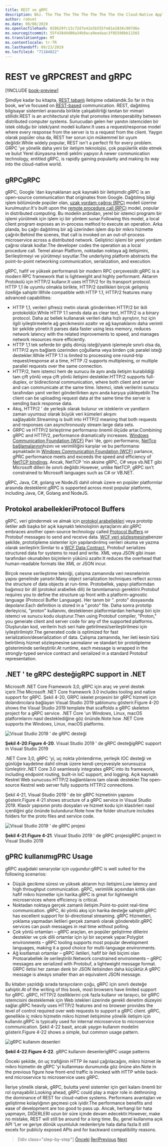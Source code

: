 ```yaml
---
title: REST ve gRPC
description: Bkz. The The The The The The The The the Cloud-Native Applications ve HTTP REST 'den farklı
author: robvet
ms.date: 09/08/2019
ms.openlocfilehash: 020b29fc13c72d7e42e5b555fe81e2836c907d6e
ms.sourcegitcommit: 55f438d4d00a34b9aca9eedaac3f85590bb11565
ms.translationtype: MT
ms.contentlocale: tr-TR
ms.lasthandoff: 09/23/2019
ms.locfileid: "71184822"
---
```

# <a name="rest-and-grpc"></a><span data-ttu-id="e86e6-103">REST ve gRPC</span><span class="sxs-lookup"><span data-stu-id="e86e6-103">REST and gRPC</span></span>

[!INCLUDE [book-preview](../../../includes/book-preview.md)]

<span data-ttu-id="e86e6-104">Şimdiye kadar bu kitapta, [REST tabanlı](https://docs.microsoft.com/azure/architecture/best-practices/api-design) iletişime odaklandık.</span><span class="sxs-lookup"><span data-stu-id="e86e6-104">So far in this book, we’ve focused on [REST-based](https://docs.microsoft.com/azure/architecture/best-practices/api-design) communication.</span></span> <span data-ttu-id="e86e6-105">REST, dağıtılmış bilgisayar sistemleri arasında birlikte çalışabilirliği tanıtan bir mimari stillidir.</span><span class="sxs-lookup"><span data-stu-id="e86e6-105">REST is an architectural style that promotes interoperability between distributed computer systems.</span></span> <span data-ttu-id="e86e6-106">Sunucudan gelen her yanıtın istemciden bir istek olduğu bir istek/yanıt modeli kullanır.</span><span class="sxs-lookup"><span data-stu-id="e86e6-106">It uses a request/response model where every response from the server is to a request from the client.</span></span> <span data-ttu-id="e86e6-107">Yaygın olarak popüler olsa da, REST her sorun için mükemmel bir uyum değildir.</span><span class="sxs-lookup"><span data-stu-id="e86e6-107">While widely popular, REST isn't a perfect fit for every problem.</span></span> <span data-ttu-id="e86e6-108">GRPC 'ye yönelik daha yeni bir iletişim teknolojisi, çok popülerlik elde etmek ve bulut Yerel dünyasına kendi şeklini yapıyor.</span><span class="sxs-lookup"><span data-stu-id="e86e6-108">A newer communication technology, entitled gRPC, is rapidly gaining popularity and making its way into the cloud-native world.</span></span>

## <a name="grpc"></a><span data-ttu-id="e86e6-109">gRPC</span><span class="sxs-lookup"><span data-stu-id="e86e6-109">gRPC</span></span>

<span data-ttu-id="e86e6-110">gRPC, Google 'dan kaynaklanan açık kaynaklı bir iletişimdir.</span><span class="sxs-lookup"><span data-stu-id="e86e6-110">gRPC is an open-source communication that originates from Google.</span></span> <span data-ttu-id="e86e6-111">Dağıtılmış bilgi işlem bölümünde popüler olan, [uzak yordam çağrısı (RPC)](https://en.wikipedia.org/wiki/Remote_procedure_call) modeli üzerine kurulmuştur.</span><span class="sxs-lookup"><span data-stu-id="e86e6-111">It's built upon the [remote procedure call (RPC)](https://en.wikipedia.org/wiki/Remote_procedure_call) model, popular in distributed computing.</span></span> <span data-ttu-id="e86e6-112">Bu modelin ardından, yerel bir istemci programı bir işlemi yürütmek için işlem içi bir yöntem sunar.</span><span class="sxs-lookup"><span data-stu-id="e86e6-112">Following this model, a local client program exposes an in-process method to execute an operation.</span></span> <span data-ttu-id="e86e6-113">Arka planda, bu çağrı dağıtılmış bir ağ üzerinden işlem dışı bir mikro hizmette çağrılır.</span><span class="sxs-lookup"><span data-stu-id="e86e6-113">Behind the scenes, that call is invoked on an out-of-process microservice across a distributed network.</span></span> <span data-ttu-id="e86e6-114">Geliştirici işlemi bir yerel yordam çağrısı olarak kodlar.</span><span class="sxs-lookup"><span data-stu-id="e86e6-114">The developer codes the operation as a local procedure call.</span></span> <span data-ttu-id="e86e6-115">Temel alınan Platform, noktadan noktaya ağ iletişimini, Serileştirmeyi ve yürütmeyi soyutlar.</span><span class="sxs-lookup"><span data-stu-id="e86e6-115">The underlying platform abstracts the point-to-point networking communication, serialization, and execution.</span></span>

<span data-ttu-id="e86e6-116">gRPC, hafif ve yüksek performanslı bir modern RPC çerçevesidir.</span><span class="sxs-lookup"><span data-stu-id="e86e6-116">gRPC is a modern RPC framework that is lightweight and highly performant.</span></span> <span data-ttu-id="e86e6-117">Aktarım Protokolü için HTTP/2 kullanır.</span><span class="sxs-lookup"><span data-stu-id="e86e6-117">It uses HTTP/2 for its transport protocol.</span></span> <span data-ttu-id="e86e6-118">HTTP 1,1 ile uyumlu olmakla birlikte, HTTP/2 özellikleri birçok gelişmiş özelliğe sahiptir:</span><span class="sxs-lookup"><span data-stu-id="e86e6-118">While compatible with HTTP 1.1, HTTP/2 features many advanced capabilities:</span></span>

- <span data-ttu-id="e86e6-119">HTTP 1,1, verileri şifresiz metin olarak gönderirken HTTP/2 bir ikili protokoldür.</span><span class="sxs-lookup"><span data-stu-id="e86e6-119">While HTTP 1.1 sends data as clear text, HTTP/2 is a binary protocol.</span></span> <span data-ttu-id="e86e6-120">Daha az bellek kullanarak verileri daha hızlı ayrıştırır, hız için ilgili iyileştirmelerle ağ gecikmesini azaltır ve ağ kaynaklarını daha verimli bir şekilde yönetir.</span><span class="sxs-lookup"><span data-stu-id="e86e6-120">It parses data faster using less memory, reduces network latency with the related improvements to speed, and manages network resources more efficiently.</span></span>
- <span data-ttu-id="e86e6-121">HTTP 1,1 tek seferde bir gidiş dönüş isteği/yanıtı işlemeyle sınırlı olsa da, HTTP/2 aynı bağlantı üzerinden çoğullama veya birden çok paralel isteği destekler.</span><span class="sxs-lookup"><span data-stu-id="e86e6-121">While HTTP 1.1 is limited to processing one round-trip request/response at a time, HTTP /2 supports multiplexing, or multiple parallel requests over the same connection.</span></span>
- <span data-ttu-id="e86e6-122">HTTP/2, hem istemci hem de sunucu ile aynı anda iletişim kurabildiği tam çift yönlü veya çift yönlü iletişimi destekler.</span><span class="sxs-lookup"><span data-stu-id="e86e6-122">HTTP/2 supports full-duplex, or bidirectional communication, where both client and server and can communicate at the same time.</span></span> <span data-ttu-id="e86e6-123">İstemci, istek verilerini sunucu tarafından yanıt verileri gönderilirken aynı anda karşıya yükleyebilir.</span><span class="sxs-lookup"><span data-stu-id="e86e6-123">The client can be uploading request data at the same time the server is sending back response data.</span></span>
- <span data-ttu-id="e86e6-124">Akış, HTTP/2 ' de yerleşik olarak bulunur ve isteklerin ve yanıtların zaman uyumsuz olarak büyük veri kümeleri akışını sağlayabilir.</span><span class="sxs-lookup"><span data-stu-id="e86e6-124">Streaming is built into HTTP/2 meaning that both requests and responses can asynchronously stream large data sets.</span></span>
- <span data-ttu-id="e86e6-125">GRPC ve HTTP/2 birleştirme performansı önemli ölçüde artar.</span><span class="sxs-lookup"><span data-stu-id="e86e6-125">Combining gRPC and HTTP/2, performance dramatically increases.</span></span> <span data-ttu-id="e86e6-126">[Windows Communication Foundation (WCF)](https://docs.microsoft.com/dotnet/framework/wcf/whats-wcf) Pari 'de, gprc performansı, [NetTcp bağlamalarının](https://docs.microsoft.com/dotnet/api/system.servicemodel.nettcpbinding?view=netframework-4.8)hızını ve verimliliğini karşılar ve bu performansı aşmaktadır.</span><span class="sxs-lookup"><span data-stu-id="e86e6-126">In [Windows Communication Foundation (WCF)](https://docs.microsoft.com/dotnet/framework/wcf/whats-wcf) parlance, gPRC performance meets and exceeds the speed and efficiency of [NetTCP bindings](https://docs.microsoft.com/dotnet/api/system.servicemodel.nettcpbinding?view=netframework-4.8).</span></span> <span data-ttu-id="e86e6-127">Ancak, NetTCP 'nin aksine gRPC, C# veya vb.NET gibi Microsoft dilleri ile sınırlı değildir.</span><span class="sxs-lookup"><span data-stu-id="e86e6-127">However, unlike NetTCP, gRPC isn't constrained to Microsoft languages such as C# or VB.NET.</span></span>

<span data-ttu-id="e86e6-128">gRPC, Java, C#, golang ve NodeJS dahil olmak üzere en popüler platformlar arasında desteklenir.</span><span class="sxs-lookup"><span data-stu-id="e86e6-128">gRPC is supported across most popular platforms, including Java, C#, Golang and NodeJS.</span></span> 

## <a name="protocol-buffers"></a><span data-ttu-id="e86e6-129">Protokol arabellekleri</span><span class="sxs-lookup"><span data-stu-id="e86e6-129">Protocol Buffers</span></span>

<span data-ttu-id="e86e6-130">gRPC, veri göndermek ve almak için [protokol arabellekleri](https://developers.google.com/protocol-buffers/docs/overview) veya prototip iletiler adlı başka bir açık kaynaklı teknolojinin ayraçlarını alır.</span><span class="sxs-lookup"><span data-stu-id="e86e6-130">gRPC embraces another open-source technology called [Protocol Buffers](https://developers.google.com/protocol-buffers/docs/overview) or Protobuf messages to send and receive data.</span></span> <span data-ttu-id="e86e6-131">[WCF veri sözleşmesine](https://docs.microsoft.com/dotnet/framework/wcf/feature-details/using-data-contracts)benzer şekilde, prototipleme sistemler için yapılandırılmış verileri okuma ve yazma olarak serileştirir.</span><span class="sxs-lookup"><span data-stu-id="e86e6-131">Similar to a [WCF Data Contract](https://docs.microsoft.com/dotnet/framework/wcf/feature-details/using-data-contracts), Protobuf serializes structured data for systems to read and write.</span></span> <span data-ttu-id="e86e6-132">XML veya JSON gibi insan tarafından okunabilen biçimlerin yükünü azaltır.</span><span class="sxs-lookup"><span data-stu-id="e86e6-132">It reduces the overhead that human-readable formats like XML or JSON incur.</span></span>

<span data-ttu-id="e86e6-133">Birçok nesne serileştirme tekniği, çalışma zamanında veri nesnelerinin yapısı genelinde yansıtır.</span><span class="sxs-lookup"><span data-stu-id="e86e6-133">Many object serialization techniques reflect across the structure of data objects at run-time.</span></span> <span data-ttu-id="e86e6-134">Protobellek, yapıyı platformdan bağımsız bir dil (protokol arabellek dili) ile tanımlamanızı gerektirir.</span><span class="sxs-lookup"><span data-stu-id="e86e6-134">Protobuf requires you to define the structure up front with a platform-agnostic language (Protocol Buffer Language).</span></span> <span data-ttu-id="e86e6-135">Her tanım bir ". proto" dosyasında depolanır.</span><span class="sxs-lookup"><span data-stu-id="e86e6-135">Each definition is stored in a ".proto" file.</span></span> <span data-ttu-id="e86e6-136">Daha sonra prototip derleyicisi, "proton" kullanımı, desteklenen platformlardan herhangi biri için istemci ve sunucu kodu oluşturur.</span><span class="sxs-lookup"><span data-stu-id="e86e6-136">Then using Protobuf compiler, "Proton," you generate client and server code for any of the supported platforms.</span></span> <span data-ttu-id="e86e6-137">Oluşturulan kod, verilerin hızlı seri hale getirilmesi/serileştirilmesi için iyileştirilmiştir.</span><span class="sxs-lookup"><span data-stu-id="e86e6-137">The generated code is optimized for fast serialization/deserialization of data.</span></span> <span data-ttu-id="e86e6-138">Çalışma zamanında, her ileti kesin türü belirtilmiş hizmet sözleşmesine sarmalanır ve standart bir prototipleme gösteriminde serileştirilir.</span><span class="sxs-lookup"><span data-stu-id="e86e6-138">At runtime, each message is wrapped in the strongly-typed service contract and serialized in a standard Protobuf representation.</span></span>

## <a name="grpc-support-in-net"></a><span data-ttu-id="e86e6-139">.NET ' te gRPC desteği</span><span class="sxs-lookup"><span data-stu-id="e86e6-139">gRPC support in .NET</span></span>

<span data-ttu-id="e86e6-140">Microsoft .NET Core Framework 3,0, gRPC için araç ve yerel destek içerir.</span><span class="sxs-lookup"><span data-stu-id="e86e6-140">The Microsoft .NET Core framework 3.0 includes tooling and native support for gRPC.</span></span> <span data-ttu-id="e86e6-141">Şekil 4-20, GRPC iskelet projesini bir gRPC hizmeti için dolandırıcılara bağlayan Visual Studio 2019 şablonunu gösterir.</span><span class="sxs-lookup"><span data-stu-id="e86e6-141">Figure 4-20 shows the Visual Studio 2019 template that scaffolds a gRPC skeleton project for a gRPC service.</span></span> <span data-ttu-id="e86e6-142">.NET Core 'un Windows, Linux, macOS platformlarını nasıl desteklediğine göz önünde.</span><span class="sxs-lookup"><span data-stu-id="e86e6-142">Note how .NET Core supports the Windows, Linux, macOS platforms.</span></span>

![Visual Studio 2019 ' de gRPC desteği](./media/visual-studio-2019-grpc-template.png)

<span data-ttu-id="e86e6-144">**Şekil 4-20**.</span><span class="sxs-lookup"><span data-stu-id="e86e6-144">**Figure 4-20**.</span></span> <span data-ttu-id="e86e6-145">Visual Studio 2019 ' de gRPC desteği</span><span class="sxs-lookup"><span data-stu-id="e86e6-145">gRPC support in Visual Studio 2019</span></span>

<span data-ttu-id="e86e6-146">.NET Core 3,0, gRPC 'yi, uç nokta yönlendirme, yerleşik IOC desteği ve günlüğe kaydetme dahil olmak üzere kendi çerçevesiyle sorunsuzca tümleştirir.</span><span class="sxs-lookup"><span data-stu-id="e86e6-146">.NET Core 3.0 seamlessly integrates gRPC into its framework, including endpoint routing, built-in IoC support, and logging.</span></span> <span data-ttu-id="e86e6-147">Açık kaynaklı Kestrel Web sunucusu HTTP/2 bağlantılarını tam olarak destekler.</span><span class="sxs-lookup"><span data-stu-id="e86e6-147">The open-source Kestrel web server fully supports HTTP/2 connections.</span></span> 

<span data-ttu-id="e86e6-148">Şekil 4-21, Visual Studio 2019 ' de bir gRPC hizmetinin yapısını gösterir.</span><span class="sxs-lookup"><span data-stu-id="e86e6-148">Figure 4-21 shows structure of a gRPC service in Visual Studio 2019.</span></span> <span data-ttu-id="e86e6-149">Klasör yapısının proto dosyaları ve hizmet kodu için klasörleri nasıl içerdiğini göz önünde bulundurur.</span><span class="sxs-lookup"><span data-stu-id="e86e6-149">Note how the folder structure includes folders for the proto files and service code.</span></span>

![Visual Studio 2019 ' de gRPC projesi](./media/grpc-project.png  )

<span data-ttu-id="e86e6-151">**Şekil 4-21**.</span><span class="sxs-lookup"><span data-stu-id="e86e6-151">**Figure 4-21**.</span></span> <span data-ttu-id="e86e6-152">Visual Studio 2019 ' de gRPC projesi</span><span class="sxs-lookup"><span data-stu-id="e86e6-152">gRPC project in Visual Studio 2019</span></span>

## <a name="gprc-usage"></a><span data-ttu-id="e86e6-153">gPRC kullanımı</span><span class="sxs-lookup"><span data-stu-id="e86e6-153">gPRC Usage</span></span>

<span data-ttu-id="e86e6-154">gRPC aşağıdaki senaryolar için uygundur:</span><span class="sxs-lookup"><span data-stu-id="e86e6-154">gRPC is well suited for the following scenarios:</span></span>

- <span data-ttu-id="e86e6-155">Düşük gecikme süresi ve yüksek aktarım hızı iletişimi.</span><span class="sxs-lookup"><span data-stu-id="e86e6-155">Low latency and high throughput communication.</span></span> <span data-ttu-id="e86e6-156">gRPC, verimlilik açısından kritik olan hafif mikro hizmetler için harika.</span><span class="sxs-lookup"><span data-stu-id="e86e6-156">gRPC is great for lightweight microservices where efficiency is critical.</span></span>
- <span data-ttu-id="e86e6-157">Noktadan noktaya gerçek zamanlı iletişim.</span><span class="sxs-lookup"><span data-stu-id="e86e6-157">Point-to-point real-time communication.</span></span> <span data-ttu-id="e86e6-158">gRPC, iki yönlü akış için harika desteğe sahiptir.</span><span class="sxs-lookup"><span data-stu-id="e86e6-158">gRPC has excellent support for bi-directional streaming.</span></span> <span data-ttu-id="e86e6-159">gRPC Hizmetleri, yoklama yapmadan iletileri gerçek zamanlı olarak gönderebilir.</span><span class="sxs-lookup"><span data-stu-id="e86e6-159">gRPC services can push messages in real time without polling.</span></span>
- <span data-ttu-id="e86e6-160">Çok yönlü ortamları – gRPC araçları, en popüler geliştirme dillerini destekler ve çok dilli ortamlar için iyi bir seçenek yapar.</span><span class="sxs-lookup"><span data-stu-id="e86e6-160">Polyglot environments – gRPC tooling supports most popular development languages, making it a good choice for multi-language environments.</span></span>
- <span data-ttu-id="e86e6-161">Ağ kısıtlamalı ortamlar – gRPC iletileri, hafif bir ileti biçimi olan Protoarabellek ile serileştirilir.</span><span class="sxs-lookup"><span data-stu-id="e86e6-161">Network constrained environments – gRPC messages are serialized with Protobuf, a lightweight message format.</span></span> <span data-ttu-id="e86e6-162">GRPC iletisi her zaman denk bir JSON iletisinden daha küçüktür.</span><span class="sxs-lookup"><span data-stu-id="e86e6-162">A gRPC message is always smaller than an equivalent JSON message.</span></span>

<span data-ttu-id="e86e6-163">Bu kitabın yazıldığı sırada tarayıcıların çoğu, gRPC için sınırlı desteğe sahiptir.</span><span class="sxs-lookup"><span data-stu-id="e86e6-163">At of the writing of this book, most browsers have limited support for gRPC.</span></span> <span data-ttu-id="e86e6-164">gRPC, HTTP/2 özelliklerini çok fazla kullanır ve tarayıcı, bir gRPC istemcisini desteklemek için Web istekleri üzerinde gerekli denetim düzeyini sağlar.</span><span class="sxs-lookup"><span data-stu-id="e86e6-164">gRPC heavily uses HTTP/2 features and no browser provides the level of control required over web requests to support a gRPC client.</span></span> <span data-ttu-id="e86e6-165">gRPC, genellikle iç mikro hizmetin mikro hizmet iletişimine yönelik iletişim için kullanılır.</span><span class="sxs-lookup"><span data-stu-id="e86e6-165">gRPC is typically used for internal microservice to microservice communication.</span></span> <span data-ttu-id="e86e6-166">Şekil 4-22 basit, ancak yaygın kullanım modelini gösterir.</span><span class="sxs-lookup"><span data-stu-id="e86e6-166">Figure 4-22 shows a simple, but common usage pattern.</span></span>

![gRPC kullanım desenleri](./media/grpc-usage.png)

<span data-ttu-id="e86e6-168">**Şekil 4-22**.</span><span class="sxs-lookup"><span data-stu-id="e86e6-168">**Figure 4-22**.</span></span> <span data-ttu-id="e86e6-169">gRPC kullanım desenleri</span><span class="sxs-lookup"><span data-stu-id="e86e6-169">gRPC usage patterns</span></span>

<span data-ttu-id="e86e6-170">Önceki şekilde, ön uç trafiğinin HTTP ile nasıl çağrılacağını, mikro hizmet ile mikro hizmetin de gRPC 'yi kullanması durumunda göz önüne alın.</span><span class="sxs-lookup"><span data-stu-id="e86e6-170">Note in the previous figure how front-end traffic is invoked with HTTP while back-end microservice to microservice uses gRPC.</span></span>

<span data-ttu-id="e86e6-171">İleriye yönelik olarak, gRPC, bulutta yerel sistemler için geri kalanı önemli bir rol oynayabilir.</span><span class="sxs-lookup"><span data-stu-id="e86e6-171">Looking ahead, gRPC could play a major role in dethroning the dominance of REST for cloud-native systems.</span></span> <span data-ttu-id="e86e6-172">Performans avantajları ve geliştirme kolaylığının geçmesi çok iyidir.</span><span class="sxs-lookup"><span data-stu-id="e86e6-172">The performance benefits and ease of development are too good to pass up.</span></span> <span data-ttu-id="e86e6-173">Ancak, herhangi bir hata yapmayın, DIĞERLERI uzun bir süre içinde devam edecektir.</span><span class="sxs-lookup"><span data-stu-id="e86e6-173">However, make no mistake, REST will still be around for a long time.</span></span> <span data-ttu-id="e86e6-174">Bu, genel kullanıma açık API 'Ler ve geriye dönük uyumluluk nedenleriyle hala daha fazla.</span><span class="sxs-lookup"><span data-stu-id="e86e6-174">It still excels for publicly exposed APIs and for backward compatibility reasons.</span></span> 

>[!div class="step-by-step"]
><span data-ttu-id="e86e6-175">[Önceki](service-to-service-communication.md)
>[İleri](service-mesh-communication-infrastructure.md)</span><span class="sxs-lookup"><span data-stu-id="e86e6-175">[Previous](service-to-service-communication.md)
[Next](service-mesh-communication-infrastructure.md)</span></span>

